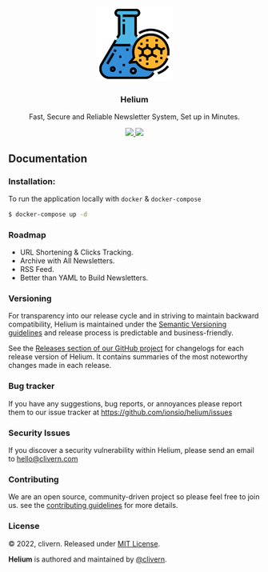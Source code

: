 <p align="center">
    <img alt="Logo" src="/public/static/logo.png?v=1.0.0" width="150" />
    <h3 align="center">Helium</h3>
    <p align="center">Fast, Secure and Reliable Newsletter System, Set up in Minutes.</p>
    <p align="center">
        <a href="https://github.com/ionsio/Helium/actions/workflows/php.yml">
            <img src="https://github.com/ionsio/Helium/actions/workflows/php.yml/badge.svg">
        </a>
        <a href="https://github.com/ionsio/Helium/blob/master/LICENSE">
            <img src="https://img.shields.io/badge/LICENSE-MIT-orange.svg">
        </a>
    </p>
</p>


## Documentation

### Installation:

To run the application locally with `docker` & `docker-compose`

```zsh
$ docker-compose up -d
```


### Roadmap

- URL Shortening & Clicks Tracking.
- Archive with All Newsletters.
- RSS Feed.
- Better than YAML to Build Newsletters.


### Versioning

For transparency into our release cycle and in striving to maintain backward compatibility, Helium is maintained under the [Semantic Versioning guidelines](https://semver.org/) and release process is predictable and business-friendly.

See the [Releases section of our GitHub project](https://github.com/ionsio/helium/releases) for changelogs for each release version of Helium. It contains summaries of the most noteworthy changes made in each release.


### Bug tracker

If you have any suggestions, bug reports, or annoyances please report them to our issue tracker at https://github.com/ionsio/helium/issues


### Security Issues

If you discover a security vulnerability within Helium, please send an email to [hello@clivern.com](mailto:hello@clivern.com)


### Contributing

We are an open source, community-driven project so please feel free to join us. see the [contributing guidelines](CONTRIBUTING.md) for more details.


### License

© 2022, clivern. Released under [MIT License](https://opensource.org/licenses/mit-license.php).

**Helium** is authored and maintained by [@clivern](http://github.com/Clivern).
